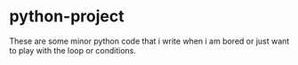 # python-project
These are some minor python code that i write when i am bored or just want to play with the loop or conditions.
